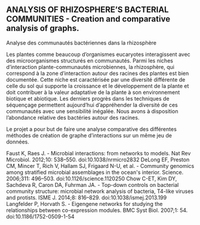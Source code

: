 ANALYSIS OF RHIZOSPHERE’S BACTERIAL COMMUNITIES - Creation and comparative analysis of graphs.
 ----------
 
Analyse des communautés bactériennes dans la rhizosphère

Les plantes comme beaucoup d’organismes eucaryotes interagissent avec des microorganismes structurés en communautés. Parmi les niches d’interaction plante-communautés microbiennes, la rhizosphère, qui correspond à la zone d’interaction autour des racines des plantes est bien documentée. Cette niche est caractérisée par une diversité différente de celle du sol qui supporte la croissance et le développement de la plante et doit contribuer à la valeur adaptative de la plante à son environnement biotique et abiotique. Les derniers progrès dans les techniques de séquençage permettent aujourd’hui d’appréhender la diversité de ces communautés avec une sensibilité inégalée. Nous avons à disposition l’abondance relative des bactéries autour des racines. 

Le projet a pour but de faire une analyse comparative des différentes méthodes de création de graphe d’interactions sur un même jeu de données.
 
Faust K, Raes J. - Microbial interactions: from networks to models. Nat Rev Microbiol. 2012;10: 538–550. doi:10.1038/nrmicro2832
DeLong EF, Preston CM, Mincer T, Rich V, Hallam SJ, Frigaard N-U, et al. - Community genomics among stratified microbial assemblages in the ocean's interior. Science. 2006;311: 496–503. doi:10.1126/science.1120250
Chow C-ET, Kim DY, Sachdeva R, Caron DA, Fuhrman JA. - Top-down controls on bacterial community structure: microbial network analysis of bacteria, T4-like viruses and protists. ISME J. 2014;8: 816–829. doi:10.1038/ismej.2013.199
Langfelder P, Horvath S. - Eigengene networks for studying the relationships between co-expression modules. BMC Syst Biol. 2007;1: 54. doi:10.1186/1752-0509-1-54
